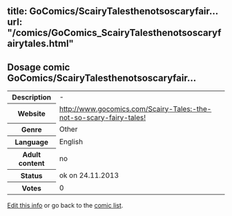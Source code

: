 title: GoComics/ScairyTalesthenotsoscaryfair...
url: "/comics/GoComics_ScairyTalesthenotsoscaryfairytales.html"
---
Dosage comic GoComics/ScairyTalesthenotsoscaryfair...
-----------------------------------------

<p id="msg"></p>
<script type="text/javascript">
if (window.location.search === '?edit_info_mail=sent_ok') {
  var elem = document.getElementById("msg");
  elem.innerHTML = 'Edited information sucessfully sent for review, which is usually done daily. Thanks!';
  elem.className = 'ok';
}
</script>
<table class="comicinfo">
<tr>
<th>Description</th><td>-</td>
</tr>
<tr>
<th>Website</th><td><a href="http://www.gocomics.com/Scairy-Tales:-the-not-so-scary-fairy-tales!">http://www.gocomics.com/Scairy-Tales:-the-not-so-scary-fairy-tales!</a></td>
</tr>
<tr>
<th>Genre</th><td>Other</td>
</tr>
<tr>
<th>Language</th><td>English</td>
</tr>
<tr>
<th>Adult content</th><td>no</td>
</tr>
<tr>
<th>Status</th><td>ok on 24.11.2013</td>
</tr>
<tr>
<th>Votes</th><td>0</td>
</tr>
</table>

[Edit this info](GoComics_ScairyTalesthenotsoscaryfairytales_edit.html) or go back to the [comic list](../comic-index.html).
